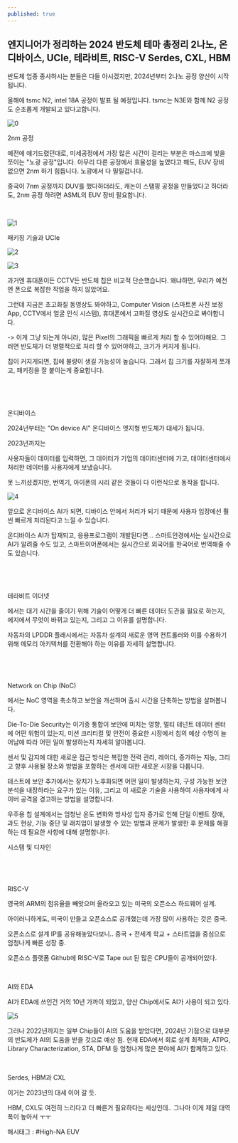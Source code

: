 ```yaml
---
published: true
---
```

## 엔지니어가 정리하는 2024 반도체 테마 총정리 2나노, 온디바이스, UCIe, 테라비트, RISC-V Serdes, CXL, HBM

반도체 업종 종사하시는 분들은 다들 아시겠지만, 2024년부터 2나노 공정 양산이 시작됩니다.

올해에 tsmc N2, intel 18A 공정이 발표 될 예정입니다. tsmc는 N3E와 함께 N2 공정도 순조롭게 개발되고 있다고합니다.

![0](/assets/img/223323491506/0.png)

2nm 공정

예전에 얘기드렸던대로, 미세공정에서 가장 많은 시간이 걸리는 부분은 마스크에 빛을 쪼이는 "노광 공정"입니다. 아무리 다른 공정에서 효율성을 높였다고 해도, EUV 장비 없으면 2nm 하기 힘듭니다. 노광에서 다 밀릴겁니다.

중국이 7nm 공정까지 DUV를 했다하더라도, 캐논이 스탬핑 공정을 만들었다고 하더라도, 2nm 공정 하려면 ASML의 EUV 장비 필요합니다.

​

![1](/assets/img/223323491506/1.png)

패키징 기술과 UCIe

![2](/assets/img/223323491506/2.png)

![3](/assets/img/223323491506/3.png)

과거엔 휴대폰이든 CCTV든 반도체 칩은 비교적 단순했습니다. 왜냐하면, 우리가 예전엔 폰으로 복잡한 작업을 하지 않았어요.

그런데 지금은 초고화질 동영상도 봐야하고, Computer Vision (스마트폰 사진 보정 App, CCTV에서 얼굴 인식 시스템),  휴대폰에서 고화질 영상도 실시간으로 봐야합니다.

-> 이게 그냥 되는게 아니라, 많은 Pixel의 그래픽을 빠르게 처리 할 수 있어야해요. 그러면 반도체가 더 병렬적으로 처리 할 수 있어야하고, 크기가 커지게 됩니다.

칩이 커지게되면, 칩에 불량이 생길 가능성이 높습니다. 그래서 칩 크기를 자잘하게 쪼개고, 패키징을 잘 붙이는게 중요합니다.

​

​

온디바이스

2024년부터는 "On device AI" 온디바이스 엣지형 반도체가 대세가 됩니다.

2023년까지는

사용자들이 데이터를 입력하면, 그 데이터가 기업의 데이터센터에 가고, 데이터센터에서 처리한 데이터를 사용자에게 보냈습니다.

못 느끼셨겠지만, 번역기, 아이폰의 시리 같은 것들이 다 이런식으로 동작을 합니다.

![4](/assets/img/223323491506/4.png)

앞으로 온디바이스 AI가 되면, 디바이스 안에서 처리가 되기 때문에 사용자 입장에선 훨씬 빠르게 처리된다고 느낄 수 있습니다.

온디바이스 AI가 탑재되고, 응용프로그램이 개발된다면... 스마트안경에서는 실시간으로 AI가 알려줄 수도 있고, 스마트이어폰에서는 실시간으로 외국어를 한국어로 번역해줄 수도 있습니다.

​

​

테라비트 이더넷

에서는 대기 시간을 줄이기 위해 기술이 어떻게 더 빠른 데이터 도관을 필요로 하는지, 에지에서 무엇이 바뀌고 있는지, 그리고 그 이유를 설명합니다.

자동차의 LPDDR 플래시에서는 자동차 설계의 새로운 영역 컨트롤러와 이를 수용하기 위해 메모리 아키텍처를 전환해야 하는 이유를 자세히 설명합니다.

​

​

Network on Chip (NoC)

에서는 NoC 영역을 축소하고 보안을 개선하며 출시 시간을 단축하는 방법을 살펴봅니다.

Die-To-Die Security는 이기종 통합이 보안에 미치는 영향, 멀티 테넌트 데이터 센터에 어떤 위험이 있는지, 미션 크리티컬 및 안전이 중요한 시장에서 칩의 예상 수명이 늘어남에 따라 어떤 일이 발생하는지 자세히 알아봅니다.

센서 및 감지에 대한 새로운 접근 방식은 복잡한 전력 관리, 레이더, 증가하는 지능, 그리고 향후 사용될 장소와 방법을 포함하는 센서에 대한 새로운 시장을 다룹니다.

테스트에 보안 추가에서는 장치가 노후화되면 어떤 일이 발생하는지, 구성 가능한 보안 분석을 내장하라는 요구가 있는 이유, 그리고 이 새로운 기술을 사용하여 사용자에게 사이버 공격을 경고하는 방법을 설명합니다.

우주용 칩 설계에서는 엄청난 온도 변화와 방사성 입자 증가로 인해 단일 이벤트 장애, 과도 현상, 기능 중단 및 래치업이 발생할 수 있는 방법과 문제가 발생한 후 문제를 해결하는 데 필요한 사항에 대해 설명합니다.

시스템 및 디자인

​

​

RISC-V

영국의 ARM의 점유율을 빼앗으며 올라오고 있는 미국의 오픈소스 하드웨어 설계.

아이러니하게도, 미국이 만들고 오픈소스로 공개했는데 가장 많이 사용하는 것은 중국.

오픈소스로 설계 IP를 공유해놓았다보니.. 중국 + 전세계 학교 + 스타트업을 중심으로 엄청나게 빠른 성장 중.

오픈소스 플랫폼 Github에 RISC-V로 Tape out 된 많은 CPU들이 공개되어있다.

​

AI와 EDA

AI가 EDA에 쓰인건 거의 10년 가까이 되었고, 양산 Chip에서도 AI가 사용이 되고 있다.

![5](/assets/img/223323491506/5.png)

그러나 2022년까지는 일부 Chip들이 AI의 도움을 받았다면, 2024년 기점으로 대부분의 반도체가 AI의 도움을 받을 것으로 예상 됨. 현재 EDA에서 회로 설계 최적화, ATPG, Library Characterization, STA, DFM 등 엄청나게 많은 분야에 AI가 함께하고 있다.

​

Serdes, HBM과 CXL

이거는 2023년의 대세 이어 갈 듯.

HBM, CXL도 여전히 느리다고 더 빠른거 필요하다는 세상인데.. 그나마 이게 제일 대역폭이 높아서 ㅜㅜ

 해시태그 : #High-NA EUV